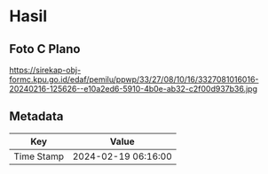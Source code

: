 # Hasil

## Foto C Plano

https://sirekap-obj-formc.kpu.go.id/edaf/pemilu/ppwp/33/27/08/10/16/3327081016016-20240216-125626--e10a2ed6-5910-4b0e-ab32-c2f00d937b36.jpg


## Metadata

| Key        | Value               |
| ---------- | ------------------- |
| Time Stamp | 2024-02-19 06:16:00 |



